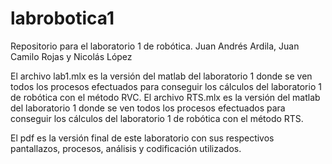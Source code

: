 # labrobotica1
Repositorio para el laboratorio 1 de robótica. Juan Andrés Ardila, Juan Camilo Rojas y Nicolás López

El archivo lab1.mlx es la versión del matlab del laboratorio 1 donde se ven todos los procesos efectuados para conseguir los cálculos del laboratorio 1 de robótica con el método RVC. El archivo RTS.mlx es la versión del matlab del laboratorio 1 donde se ven todos los procesos efectuados para conseguir los cálculos del laboratorio 1 de robótica con el método RTS.

El pdf es la versión final de este laboratorio con sus respectivos pantallazos, procesos, análisis y codificación utilizados.
